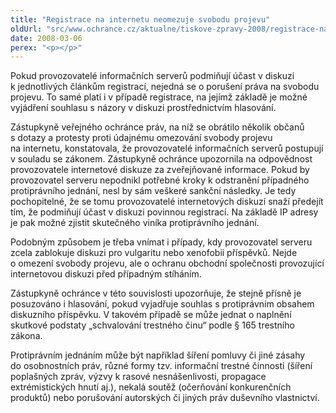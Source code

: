 ```yaml
---
title: "Registrace na internetu neomezuje svobodu projevu"
oldUrl: "src/www.ochrance.cz/aktualne/tiskove-zpravy-2008/registrace-na-internetu-neomezuje-svobodu-projevu"
date: 2008-03-06
perex: "<p></p>"
---
```


<!-- imported from the old website -->

<p class="Normln-web">Pokud provozovatelé informačních serverů podmiňují účast v diskuzi k jednotlivých článkům registrací, nejedná se o porušení práva na svobodu projevu. To samé platí i v případě registrace, na jejímž základě je možné vyjádření souhlasu s názory v diskuzi prostřednictvím hlasování.</p><p class="Normln-web">Zástupkyně veřejného ochránce práv, na níž se obrátilo několik občanů s dotazy a protesty proti údajnému omezování svobody projevu na internetu, konstatovala, že provozovatelé informačních serverů postupují v souladu se zákonem. Zástupkyně ochránce upozornila na odpovědnost provozovatele internetové diskuze za zveřejňované informace. Pokud by provozovatel serveru nepodnikl potřebné kroky k odstranění případného protiprávního jednání, nesl by sám veškeré sankční následky. Je tedy pochopitelné, že se tomu provozovatelé internetových diskuzí snaží předejít tím, že podmiňují účast v diskuzi povinnou registrací. Na základě IP adresy je pak možné zjistit skutečného viníka protiprávního jednání.</p><p class="Normln-web">Podobným způsobem je třeba vnímat i případy, kdy provozovatel serveru zcela zablokuje diskuzi pro vulgaritu nebo xenofobii příspěvků. Nejde o omezení svobody projevu, ale o ochranu obchodní společnosti provozující internetovou diskuzi před případným stíháním.</p><p class="Normln-web">Zástupkyně ochránce v této souvislosti upozorňuje, že stejně přísně je posuzováno i hlasování, pokud vyjadřuje souhlas s protiprávním obsahem diskuzního příspěvku. V takovém případě se může jednat o naplnění skutkové podstaty „schvalování trestného činu“ podle § 165 trestního zákona.</p><p class="Normln-web">Protiprávním jednáním může být například šíření pomluvy či jiné zásahy do osobnostních práv, různé formy tzv. informační trestné činnosti (šíření poplašných zpráv, výzvy k rasové nesnášenlivosti, propagace extrémistických hnutí aj.), nekalá soutěž (očerňování konkurenčních produktů) nebo porušování autorských či jiných práv duševního vlastnictví.</p>
